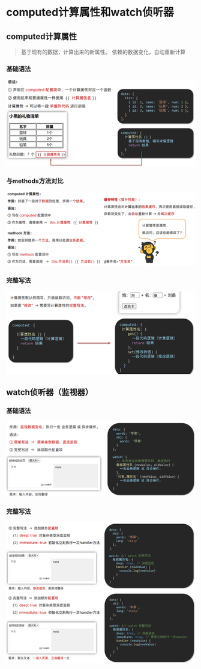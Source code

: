# computed计算属性和watch侦听器

## computed计算属性

> 基于现有的数据，计算出来的新属性。 依赖的数据变化，自动重新计算

### 基础语法

<img src="img/1.computed计算属性和watch侦听器/image-20231001151356199.png" alt="image-20231001151356199" style="zoom:50%;" />

### 与methods方法对比

<img src="img/1.computed计算属性和watch侦听器/image-20231001151827873.png" alt="image-20231001151827873" style="zoom:50%;" />

### 完整写法

<img src="img/1.computed计算属性和watch侦听器/image-20231001151916006.png" alt="image-20231001151916006" style="zoom:50%;" />

## watch侦听器（监视器）

### 基础语法

<img src="img/1.computed计算属性和watch侦听器/image-20231001152036014.png" alt="image-20231001152036014" style="zoom:50%;" />

### 完整写法

<img src="img/1.computed计算属性和watch侦听器/image-20231001152225601.png" alt="image-20231001152225601" style="zoom:50%;" />

<img src="img/1.computed计算属性和watch侦听器/image-20231001152344376.png" alt="image-20231001152344376" style="zoom:50%;" />